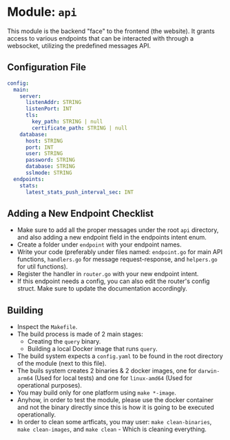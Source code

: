 # Module: `api`

This module is the backend "face" to the frontend (the website). It grants access to various endpoints that can be interacted with through a websocket, utilizing the predefined messages API.

## Configuration File

```yaml
config:
  main:
    server:
      listenAddr: STRING
      listenPort: INT
      tls:
        key_path: STRING | null
        certificate_path: STRING | null
    database:
      host: STRING
      port: INT
      user: STRING
      password: STRING
      database: STRING
      sslmode: STRING
  endpoints:
    stats:
      latest_stats_push_interval_sec: INT
```

## Adding a New Endpoint Checklist

- Make sure to add all the proper messages under the root `api` directory, and also adding a new endpoint field in the endpoints intent enum.
- Create a folder under `endpoint` with your endpoint names.
- Write your code (preferably under files named: `endpoint.go` for main API functions, `handlers.go` for message request-response, and `helpers.go` for util functions).
- Register the handler in `router.go` with your new endpoint intent.
- If this endpoint needs a config, you can also edit the router's config struct. Make sure to update the documentation accordingly.

## Building

- Inspect the `Makefile`.
- The build process is made of 2 main stages:
    - Creating the `query` binary.
    - Building a local Docker image that runs `query`.
- The build system expects a `config.yaml` to be found in the root directory of the module (next to this file).
- The buils system creates 2 binaries & 2 docker images, one for `darwin-arm64` (Used for local tests) and one for `linux-amd64` (Used for operational purposes).
- You may build only for one platform using `make *-image`.
- Anyhow, in order to test the module, please use the docker container and not the binary directly since this is how it is going to be executed operationally.
- In order to clean some artficats, you may user: `make clean-binaries`, `make clean-images`, and `make clean` - Which is cleaning everything.
